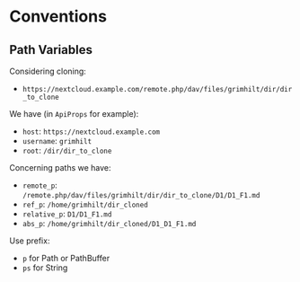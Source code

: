 # Conventions

## Path Variables

Considering cloning:
* ``https://nextcloud.example.com/remote.php/dav/files/grimhilt/dir/dir_to_clone``

We have (in ``ApiProps`` for example): 
* ``host``: ``https://nextcloud.example.com``
* ``username``: ``grimhilt``
* ``root``: ``/dir/dir_to_clone``

Concerning paths we have:
* ``remote_p``: ``/remote.php/dav/files/grimhilt/dir/dir_to_clone/D1/D1_F1.md``
* ``ref_p``: ``/home/grimhilt/dir_cloned``
* ``relative_p``: ``D1/D1_F1.md``
* ``abs_p``: ``/home/grimhilt/dir_cloned/D1_D1_F1.md``

Use prefix:
* ``p`` for Path or PathBuffer
* ``ps`` for String
